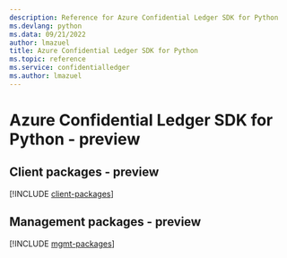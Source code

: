 ```yaml
---
description: Reference for Azure Confidential Ledger SDK for Python
ms.devlang: python
ms.data: 09/21/2022
author: lmazuel
title: Azure Confidential Ledger SDK for Python
ms.topic: reference
ms.service: confidentialledger
ms.author: lmazuel
---
```

# Azure Confidential Ledger SDK for Python - preview

## Client packages - preview
[!INCLUDE [client-packages](confidential-ledger-client-index.md)]
## Management packages - preview
[!INCLUDE [mgmt-packages](confidential-ledger-mgmt-index.md)]